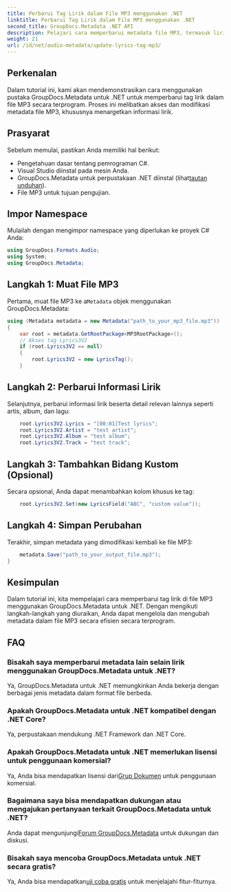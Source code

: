 ```yaml
---
title: Perbarui Tag Lirik dalam File MP3 menggunakan .NET
linktitle: Perbarui Tag Lirik dalam File MP3 menggunakan .NET
second_title: GroupDocs.Metadata .NET API
description: Pelajari cara memperbarui metadata file MP3, termasuk lirik, artis, dan detail album secara terprogram menggunakan GroupDocs.Metadata untuk .NET.
weight: 21
url: /id/net/audio-metadata/update-lyrics-tag-mp3/
---
```

## Perkenalan
Dalam tutorial ini, kami akan mendemonstrasikan cara menggunakan pustaka GroupDocs.Metadata untuk .NET untuk memperbarui tag lirik dalam file MP3 secara terprogram. Proses ini melibatkan akses dan modifikasi metadata file MP3, khususnya menargetkan informasi lirik.
## Prasyarat
Sebelum memulai, pastikan Anda memiliki hal berikut:
- Pengetahuan dasar tentang pemrograman C#.
- Visual Studio diinstal pada mesin Anda.
-  GroupDocs.Metadata untuk perpustakaan .NET diinstal (lihat[tautan unduhan](https://releases.groupdocs.com/metadata/net/)).
- File MP3 untuk tujuan pengujian.

## Impor Namespace
Mulailah dengan mengimpor namespace yang diperlukan ke proyek C# Anda:
```csharp
using GroupDocs.Formats.Audio;
using System;
using GroupDocs.Metadata;
```
## Langkah 1: Muat File MP3
 Pertama, muat file MP3 ke a`Metadata` objek menggunakan GroupDocs.Metadata:
```csharp
using (Metadata metadata = new Metadata("path_to_your_mp3_file.mp3"))
{
    var root = metadata.GetRootPackage<MP3RootPackage>();
    // Akses tag Lyrics3V2
    if (root.Lyrics3V2 == null)
    {
        root.Lyrics3V2 = new LyricsTag();
    }
```
## Langkah 2: Perbarui Informasi Lirik
Selanjutnya, perbarui informasi lirik beserta detail relevan lainnya seperti artis, album, dan lagu:
```csharp
    root.Lyrics3V2.Lyrics = "[00:01]Test lyrics";
    root.Lyrics3V2.Artist = "test artist";
    root.Lyrics3V2.Album = "test album";
    root.Lyrics3V2.Track = "test track";
```
## Langkah 3: Tambahkan Bidang Kustom (Opsional)
Secara opsional, Anda dapat menambahkan kolom khusus ke tag:
```csharp
    root.Lyrics3V2.Set(new LyricsField("ABC", "custom value"));
```
## Langkah 4: Simpan Perubahan
Terakhir, simpan metadata yang dimodifikasi kembali ke file MP3:
```csharp
    metadata.Save("path_to_your_output_file.mp3");
}
```

## Kesimpulan
Dalam tutorial ini, kita mempelajari cara memperbarui tag lirik di file MP3 menggunakan GroupDocs.Metadata untuk .NET. Dengan mengikuti langkah-langkah yang diuraikan, Anda dapat mengelola dan mengubah metadata dalam file MP3 secara efisien secara terprogram.

## FAQ
### Bisakah saya memperbarui metadata lain selain lirik menggunakan GroupDocs.Metadata untuk .NET?
Ya, GroupDocs.Metadata untuk .NET memungkinkan Anda bekerja dengan berbagai jenis metadata dalam format file berbeda.
### Apakah GroupDocs.Metadata untuk .NET kompatibel dengan .NET Core?
Ya, perpustakaan mendukung .NET Framework dan .NET Core.
### Apakah GroupDocs.Metadata untuk .NET memerlukan lisensi untuk penggunaan komersial?
 Ya, Anda bisa mendapatkan lisensi dari[Grup Dokumen](https://purchase.groupdocs.com/buy) untuk penggunaan komersial.
### Bagaimana saya bisa mendapatkan dukungan atau mengajukan pertanyaan terkait GroupDocs.Metadata untuk .NET?
 Anda dapat mengunjungi[Forum GroupDocs.Metadata](https://forum.groupdocs.com/c/metadata/14) untuk dukungan dan diskusi.
### Bisakah saya mencoba GroupDocs.Metadata untuk .NET secara gratis?
 Ya, Anda bisa mendapatkan[uji coba gratis](https://releases.groupdocs.com/) untuk menjelajahi fitur-fiturnya.